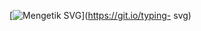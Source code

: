 [![Mengetik SVG](https://readme-typing-svg.herokuapp.com?color=%2336BCF7&lines=IT'S+A+Muhammad+Rizky+Abdillah+PROGRAMING+)](https://git.io/typing- svg)
